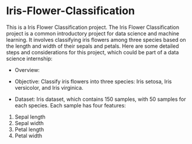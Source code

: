 # Iris-Flower-Classification
This is a Iris Flower Classification project. The Iris Flower Classification project is a common introductory project for data science and machine learning. It involves classifying iris flowers among three species based on the length and width of their sepals and petals. Here are some detailed steps and considerations for this project, which could be part of a data science internship:

* Overview:

* Objective: Classify iris flowers into three species: Iris setosa, Iris versicolor, and Iris virginica.<br>
* Dataset: Iris dataset, which contains 150 samples, with 50 samples for each species. Each sample has four features:<br>
1. Sepal length<br>
2. Sepal width<br>
3. Petal length<br>
4. Petal width<br>
